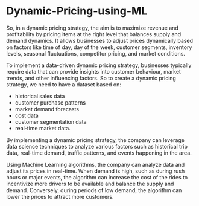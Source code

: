 # Dynamic-Pricing-using-ML

So, in a dynamic pricing strategy, the aim is to maximize revenue and profitability by pricing items at the right level that balances supply and demand dynamics. It allows businesses to adjust prices dynamically based on factors like time of day, day of the week, customer segments, inventory levels, seasonal fluctuations, competitor pricing, and market conditions.

To implement a data-driven dynamic pricing strategy, businesses typically require data that can provide insights into customer behaviour, market trends, and other influencing factors. So to create a dynamic pricing strategy, we need to have a dataset based on:

* historical sales data
* customer purchase patterns
* market demand forecasts
* cost data
* customer segmentation data
* real-time market data.

By implementing a dynamic pricing strategy, the company can leverage data science techniques to analyze various factors such as historical trip data, real-time demand, traffic patterns, and events happening in the area.

Using Machine Learning algorithms, the company can analyze data and adjust its prices in real-time. When demand is high, such as during rush hours or major events, the algorithm can increase the cost of the rides to incentivize more drivers to be available and balance the supply and demand. Conversely, during periods of low demand, the algorithm can lower the prices to attract more customers.
